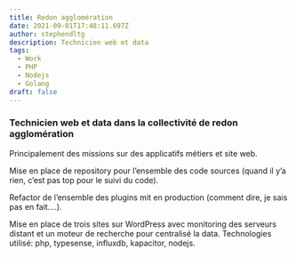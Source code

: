 ```yaml
---
title: Redon agglomération
date: 2021-09-01T17:48:11.697Z
author: stephendltg
description: Technicien web et data
tags:
  - Work
  - PHP
  - Nodejs
  - Golang
draft: false
---
```

### **Technicien web et data dans la collectivité de redon agglomération**

Principalement des missions sur des applicatifs métiers et site web.

Mise en place de repository pour l’ensemble des code sources (quand il y’a rien, c’est pas top pour le suivi du code).

Refactor de l’ensemble des plugins mit en production (comment dire, je sais pas en fait….).

Mise en place de trois sites sur WordPress avec monitoring des serveurs distant et un moteur de recherche pour centralisé la data. Technologies utilisé: php, typesense, influxdb, kapacitor, nodejs.